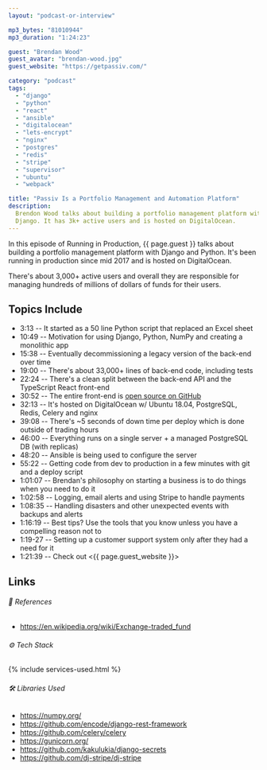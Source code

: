 ```yaml
---
layout: "podcast-or-interview"

mp3_bytes: "81010944"
mp3_duration: "1:24:23"

guest: "Brendan Wood"
guest_avatar: "brendan-wood.jpg"
guest_website: "https://getpassiv.com/"

category: "podcast"
tags:
  - "django"
  - "python"
  - "react"
  - "ansible"
  - "digitalocean"
  - "lets-encrypt"
  - "nginx"
  - "postgres"
  - "redis"
  - "stripe"
  - "supervisor"
  - "ubuntu"
  - "webpack"

title: "Passiv Is a Portfolio Management and Automation Platform"
description:
  Brendon Wood talks about building a portfolio management platform with
  Django. It has 3k+ active users and is hosted on DigitalOcean.
---
```


In this episode of Running in Production, {{ page.guest }} talks about building
a portfolio management platform with Django and Python. It's been running in
production since mid 2017 and is hosted on DigitalOcean.

There's about 3,000+ active users and overall they are responsible for
managing hundreds of millions of dollars of funds for their users.

## Topics Include

- 3:13 -- It started as a 50 line Python script that replaced an Excel sheet
- 10:49 -- Motivation for using Django, Python, NumPy and creating a monolithic app
- 15:38 -- Eventually decommissioning a legacy version of the back-end over time
- 19:00 -- There's about 33,000+ lines of back-end code, including tests
- 22:24 -- There's a clean split between the back-end API and the TypeScript React front-end 
- 30:52 -- The entire front-end is [open source on GitHub](https://github.com/passiv/passiv-web)
- 32:13 -- It's hosted on DigitalOcean w/ Ubuntu 18.04, PostgreSQL, Redis, Celery and nginx
- 39:08 -- There's ~5 seconds of down time per deploy which is done outside of trading hours
- 46:00 -- Everything runs on a single server + a managed PostgreSQL DB (with replicas)
- 48:20 -- Ansible is being used to configure the server
- 55:22 -- Getting code from dev to production in a few minutes with git and a deploy script
- 1:01:07 -- Brendan's philosophy on starting a business is to do things when you need to do it
- 1:02:58 -- Logging, email alerts and using Stripe to handle payments
- 1:08:35 -- Handling disasters and other unexpected events with backups and alerts
- 1:16:19 -- Best tips? Use the tools that you know unless you have a compelling reason not to
- 1:19-27 -- Setting up a customer support system only after they had a need for it
- 1:21:39 -- Check out <{{ page.guest_website }}>

## Links

###### 📄 References

- <https://en.wikipedia.org/wiki/Exchange-traded_fund>

###### ⚙️ Tech Stack

{% include services-used.html %}

###### 🛠 Libraries Used

- <https://numpy.org/>
- <https://github.com/encode/django-rest-framework>
- <https://github.com/celery/celery>
- <https://gunicorn.org/>
- <https://github.com/kakulukia/django-secrets>
- <https://github.com/dj-stripe/dj-stripe>
